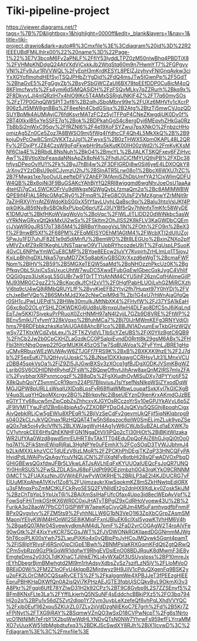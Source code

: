 # Tiki-pipeline-project
https://viewer.diagrams.net/?tags=%7B%7D&lightbox=1&highlight=0000ff&edit=_blank&layers=1&nav=1&title=tiki-project.drawio&dark=auto#R%3Cmxfile%3E%3Cdiagram%20id%3D%22R2lEEEUBdFMjLlhIrx00%22%20name%3D%22Page-1%22%3E7V3bcqM6Fv2aPNLF%2FfIY53IyddLTPZ0zM50nlwBhq4PBDTiX8%2FVHMpKNDdgQ24AtVXdVjCxkkJb2WtqStq60m9n7HwmYT7%2FGPgyvVNl%2Fv9Jur1RVVWQL%2FyEpH3mKrdKESYL8PElZJzyhvyFNlGnqAvkw3ciYxXGYoflmohdHEfSyjTSQJPHbZrYgDjd%2FdQ4msJTw5IGwnPp%2F5GdT%2BhaGvE5%2FgGgyZb%2BsyPSbGWCZaUI6BX78tpEEfDDP0Cu8icM4oQ8KFlmcfwvfs%2Fs4ymj6d5jMQASjDH%2FzFSQvMLky7qZZRurh%2Bkq9x%2F8DkvvLJI4nIQRzlH7x4hlO9lKc5T4AMxSSRigUNKIF4Z%2FT7q60mySOs%2FzT7P0GhqQlWSPlT3xf8%2B2qlhJSboMbnr99e%2FUXz6MHVfv1cXcrP906z5Jt5MW8gnBBq%2F8eeNn4CbdGSisx%2B2Atg%2BtzTj5mwCVJozQDSUYBpMk4AUMiAyjC76fdKsvrMATzFC2z5ylTFPqP4CNeZKwgdjUK0Dv0f%2BT4IXkxlB5xYeSSFE7q%2Bok%2BDPkahGgS4c8ergDyi6MEpvhZHkGa0RzTbBbSj2mWxC95qy%2FfRZNl6%2F4e19XoFSYZwui7psXNkO%2FnbzcHHoomjzAg5Zn0Ce5Zoz7A8BWSO9mj5fWg4IYdhcCF4Qh4L5MkXkQ%2B%2B9kojuDyPcOw8CSmOVKXTzJJgI%2FwyxS%2B0zTHWX5Xbm0KAPL48L2QRFv%2FDxjPYJZ84CzsW9oFqFkwbHr9tu5kKutK00IH00zWd2i%2FmKyKXsMNf6CIa4E%2BRbdL8NsNuh%2BkO4%2BmcYL%2BJlALKTSKQFxev6FZiHvcAwT%2BVtIoXtpFeasdaNNsApZk8pN4%2FhdIJjCjCfMYUQthjPB%2FXDc38hfjysDPeoOvlfU1%2Fk%2ByJ7hBI4w%2F3DFIGRDj8w0SjI6yeE4LDXOQkY8JrXny2Y2zDBsU9pIlCJvmzU2hJ%2BSlnATR5Lrw08o1%2BbcX6WXU7rZC%2B7FMwas1xe7poOuULeefteDFVZAhEP7AfAmiSZhDbUmfYA21CjxWImQDFUW4QB%2Bx8ojNi3F9BuGSAKcYAhBjYfQ2RRl8wjggmd6wgNhrJoeOsU1aaAa4teHZj7gCxLSWCKOFrVu9dWkgxNQWgQybLfzmaQm2q%2Bc8AMlMWBWQPE9if4FlAL5RNcGMgCRy0%2FmqR%2FeG8C0UlsF2VMzXgnwYZrMNit9r7aZiHRXVjYrrAtZ6WdoKbSG0xX5tYfavLUyhLQaBsc9pi%2BaIu3htoVslJKf4Ppjk0iKkJB5tINv8vSBOkRxPUpoD6prUfZJ3fJYBf5rQv7hNnfxTmKfc58WyDEK1DMUgt%2BkfHKoWVagWoVo%2BoVqc%2FlWLJlTLIDD2OdWiNkbc5asWvYRkNwGRvxQtQkkMxUi2wSx%2FSkItm2OhJISS2K8kFLV3KaGWDbCQEmcjJVaWR0gJRS17oT38i5M4%2BRBqYlhqogVsL1lN%2FOth%2FO9n%2BeX3f%2F9nwBf5Xf%2F68PM%2FEqMEISYOEhM1AGtM4%2FWcbXTI2dUIUZoj5PwJu1FD7uhJF82E1e9d5djMnfU%2BemWO%2Bt8LEGUo%2BxinZNXo2plfyMIVZx4fZ9xRl1KeghLUNSTqarwO9VTUpbRYhcozdeU9iT%2FqUspLPSuoK4GvCL6NPfwYmWCuE8CMP%2BYqe8EEcw2IuVY7KvpjrhZrHLlmLp1T5iovJKxiLpBhIhgDXLNka57gruMD7ZK5q8abKjyGB5DXrXxzd6eWgT%2BcmaFWFNpm%2BlHV%2B59%2B5MGXeTEQW5saMd%2BoNHOzzhPkcUz0K%2BgPfkqyObL5UxjCsSsUxucUhtW7wuDC5XwxEFubGqEwlGbecGxkJygC4VhIjfOQGi0gzp3UsKsgL5SGUBr7w9T0rTTYtjAhNM4CYU5jhF26znCqfHAlmeGjlPMJ93MRGC2gzZ2%2BcKqcdkJfCH2xV1%2F0HgfPabHLUOiLvhG2MjRCXzhVi6tq9cU4wQ8jRMbQRUYLfF%2ByyKjeEFB2Ytyi2fh7Hupxt97Y0hYDj%2FVchJxeBefVQp%2B6SMxMJd2Xe2cNwCpiM9diTtLZbi1G4xU7rhWnAjaGfgQer0SH1cJPwLUEPdl%2BHWe30muIkJMtNbXK4%2FHvfW%2FJ37YSA1kEaHG6xc8qD2OLgYSHLZOKWDKGj6Ud8sU8rnxpUlwH4DLFao8DfCSnJ6iKqLndEpTJw5KKI7SjyekuPrPRuoX0ZcHNMH97aN4l2vjjL7GZb9D8VRE%2FtWP%2BEnv5mlkUTvfymY328kVgxo%2BfuhMCa7%2Bj70IJrMWmKEFg3RNYVdjOjhms7P8RDFbbkzhksKq1AiUGA68AhcBFIco%2BBJN1ADvumEwTkbGHzWQVwSy7ZTKtxWCdZybLexJ%2FTKZVjdVLTIbScYZeUBS%2FjX0YIlzBgtC6QB9%2FhCb2Jw2b0CpCXHZLaGzdkCC0PSalpiEvndD0Rrtt8k29gsM6ABx%2FHFbl3hYcNhgOqwp22fGgrMUKIK45zOSTw7SqBUAVoa%2FyFYmLJBRE1gHquCMyRRbuxWEzWUWAyW6ZTJGFf7FRS9K%2BxB%2BXKXK9hzE%2F2J7db%2F5exEuKi71UQtHyyUJpskC%2BJNse1DXXkqwgCCRHsy1Jt31LMnxVCUzDBB45spkVsOa%2FjZ9ZI5JlJGwiBXSv3zXOcp1gfBJDgXODKJVSmKBgWZLsrjb0SV6ODHIDNhtRyhqfZFsW%2BQpwOfhvtJjhArw8axQnM2IRS7mIxZFAij%2FvybhqrXRPxnmcogzF%2B8qDs%2FgXKudhOyMlSuDXy7dPYYjotjF52X8kQuhQoiYZ5vnmCcR19prn224PlI7BIpviusJ1slYsefNsNlkpWSiZYxodDqWMGJQPW8pURLLsWsqIUXlDq8LpsFyR68fljaWMbwLoupafSxkXyI7kGlCXgBV4uq3LuqYHQsoMXcrgv2BG%2BlrkpvNc2iBseUEYznD9jenKrxAKmdOJzBEeG1YTYv68ucw5mZipCpbZsZhhcxyXJGYOsRCczoYrSv10eGPJYkAVyL6p5ZJF9lVMlTYwJFd1ZBn6ii4bjpAs5yZZXOBPYDqO4JsQKVsi5QSGhj8poqhCigxAivQebklRLjCw5gEWIu8XPEqR%2BjiVzSeCdFv2gevmUkQFjif5jqNKlqbrpg9s04O2kCLnJkVQOnax1RzHQQAT4Tw5hS6pszoc6pIW0SmELjmZLuk9ypZSeaQ0x7qk5oj4y9clVfN%2BLXWJagWyH4Ag1yW6jCWJbSuBZALd1aEXWK7pCV1yhrokCEE6HfsQhEKNHFGN1NgaDtVIi1iPQo2cTI30HjOt%2BjBKjtWIzakaWR2UfYAa0Wzd8gwd5mrEUHRT8vTAk1TT04EduDpQoFAjZ6hGJigQi0tOo0hq7A1%2FikStmjEWiqRjRaL3HgNPYe0uFEmhX%2FCoSOqD3TVWJJbhmJ4b2LkiMXXLkhzVCCTdUEzV8izLMoR%2FZPCKhPhDEgjTKZqP33HNCQFyPAHyidPdLlWAiPjyQxAgvYcuVNQLjCN%2FiIXgNFy8otbHi28sQFwADVOxPbqDGHiGBEwsQGxfdwJFBr5LVkwLATJsAVLhEqFxKYUUOaIUEQcFsJoQR7UNQYr0HnRSUS%2FwSLZDLASnJ68pFUdPt99OEzimbzh0O43rqKYkO9CRNNM0jMCT%2FUAXszNnJ0VWjhEPJwPyW0KRHE%2BRiLP3aE2I4KJDUCRG7yFElUuMIXqAheA1VKiyI1Zo8%2FUijmzaukrXiwSqokmKZ8mSZkHNwtpEdi0RXu3sFMnqxPoZmMCtKLFCkRyoSESQ2FVNlIdEt2g2dnHX9XdLky0Zosk5kjJM%2BzChTbYpL5YpUxT6j%2BAjXmSsIHaFUfcOfax4Upo3id8ecWEpAyVpf%2FowSgFjHiTmkOSHKX6WR0C0xjJHATyTBPgIZ9xCdRHoVyoew43U%2B%2FurikA3q28aoW7PbCDTGlSPWFW7aewKgCjyyQRJm4M5uFamhyqdfbFnmiFBPx0QygvIvv%2FZM5ts9%2FyhhNLLW6G1bN3VeO1l63ZpXbCGrpZAsmSMMaonjYEIjyKWjM4HOnWI2SE8jKMiqFFxnUBIuEK6cIXsI5yqwK1VhHM6V4h%2Bga6Q07ANr04SvewkydkmAjM4dL7pmF%2FaD2yrCOGAgW2T4roAjVFe90wGtk%2F4XjxYvKCR7SCGsJWT%2FJVDWONkRGKIlaedDGGNmmMJWg5hT6cojPLK00sYwh7SZLwuPjXKo4x0yQBipPpJyHCoJMQywk5Gqnt4pamT%2FIS8IpYRlvsFj6RSnjOjpCIGpE1Bwh%2BNMPslaKRXGqmKFdQtjZgtQjRwQCPm5ybRzp9GzPIkGqWR1dqfwY9RhgEVDslEnO08BDJRquK8dMwmF3iE8yEmgteDms2y03OLTdKXhaCTJljhkE7KLi4yWXaDf3USUyslpss%2BP10mreJxrEYhDbegrBjmBMwhgtd2Ml9m1rhAdsyXdbsZySz7szifLzN5jV%2FLloMVoOBREjiD0Wi%2FM2Z1oOFvU4klgpB2Mjrdwyz9H9JilV1cPduQXgenFq9BSK2yu2pFK2LOrClMOCQSsaRvCETS%2F%2FkalggmWe4XPBJJeT3fPEEzgHlEEEpruPBHKHaDXWfQn0A2isQVi7KPHzAEJGTE3fqbUjSCQkvByL9OkmXj3v3A8Pkr%2Fgqij6UfE78YZIwD31H2k92CPz%2BT9C8Gvbp9L2S7ZZSEnyf5%2BFm8KNxFLte3La%2FYfflLkjerhQ5NSuNF4sEddchcBBkjPXz5%2FO3bq794Hj2o2q%2BPu1v56dZ5Zvt2dlqp1Y72ym3uybLeXzefeQf6vhPqLXhdVVYQC%2Fxjb0Euf1l62xpu5ZKUrZL07ZLy2iiVdDzgNliEKoC7E7grh%2Fd%2B5Kr7ZxFPjNyt%2FTXG9jRAY%2BSqmwVZnQO3wSxD18CVPwNcpT%2Fg6s1NrtovcO1NtNlMt7eFrbY1X2bqWwWdHLYNDvQTsN0NW7YhrwFs959efFLYrraMMXO7vUuxKW51dbMgbdtufxq3%2BDKJScSwdXY8RJh%2BjX1IcvwD%3C%2Fdiagram%3E%3C%2Fmxfile%3E
